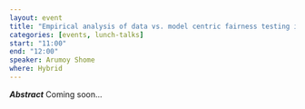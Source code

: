 ```yaml
---
layout: event
title: "Empirical analysis of data vs. model centric fairness testing in ML"
categories: [events, lunch-talks]
start: "11:00"
end: "12:00"
speaker: Arumoy Shome
where: Hybrid
---
```


***Abstract***
Coming soon...

